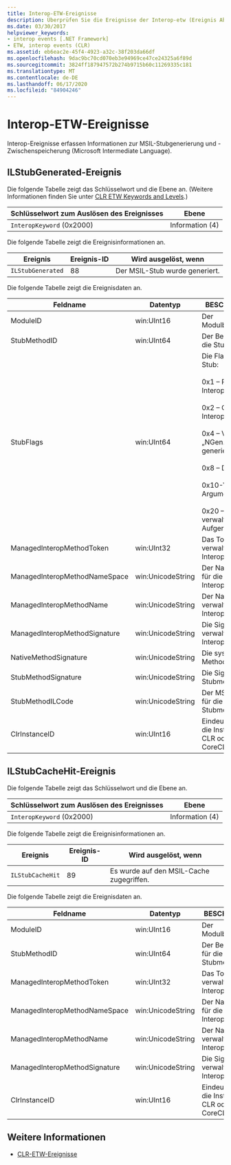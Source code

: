 ```yaml
---
title: Interop-ETW-Ereignisse
description: Überprüfen Sie die Ereignisse der Interop-etw (Ereignis Ablauf Verfolgung für Windows), die Informationen über die MSIL (Microsoft Intermediate Language)-Stub-Generierung & Caching in .net erfassen.
ms.date: 03/30/2017
helpviewer_keywords:
- interop events [.NET Framework]
- ETW, interop events (CLR)
ms.assetid: eb6eac2e-45f4-4923-a32c-38f203da66df
ms.openlocfilehash: 9dac9bc70cd070eb3e94969ce47ce24325a6f89d
ms.sourcegitcommit: 3824ff187947572b274b9715b60c11269335c181
ms.translationtype: MT
ms.contentlocale: de-DE
ms.lasthandoff: 06/17/2020
ms.locfileid: "84904246"
---
```

# <a name="interop-etw-events"></a>Interop-ETW-Ereignisse
Interop-Ereignisse erfassen Informationen zur MSIL-Stubgenerierung und -Zwischenspeicherung (Microsoft Intermediate Language).  

## <a name="ilstubgenerated-event"></a>ILStubGenerated-Ereignis

Die folgende Tabelle zeigt das Schlüsselwort und die Ebene an. (Weitere Informationen finden Sie unter [CLR ETW Keywords and Levels](clr-etw-keywords-and-levels.md).)  
  
|Schlüsselwort zum Auslösen des Ereignisses|Ebene|  
|-----------------------------------|-----------|  
|`InteropKeyword` (0x2000)|Information (4)|  
  
 Die folgende Tabelle zeigt die Ereignisinformationen an.  
  
|Ereignis|Ereignis-ID|Wird ausgelöst, wenn|  
|-----------|--------------|-----------------|  
|`ILStubGenerated`|88|Der MSIL-Stub wurde generiert.|  
  
 Die folgende Tabelle zeigt die Ereignisdaten an.  
  
|Feldname|Datentyp|BESCHREIBUNG|  
|----------------|---------------|-----------------|  
|ModuleID|win:UInt16|Der Modulbezeichner.|  
|StubMethodID|win:UInt64|Der Bezeichner für die Stubmethode.|  
|StubFlags|win:UInt64|Die Flags für den Stub:<br /><br /> 0x1 – Reverse-Interop.<br /><br /> 0x2 – COM-Interop.<br /><br /> 0x4 – Von „NGen.exe“ generierter Stub.<br /><br /> 0x8 – Delegat.<br /><br /> 0x10-Variablen Argument.<br /><br /> 0x20 – Nicht verwalteter Aufgerufener.|  
|ManagedInteropMethodToken|win:UInt32|Das Token für die verwaltete Interop-Methode.|  
|ManagedInteropMethodNameSpace|win:UnicodeString|Der Namespace für die verwaltete Interop-Methode.|  
|ManagedInteropMethodName|win:UnicodeString|Der Name der verwalteten Interop-Methode.|  
|ManagedInteropMethodSignature|win:UnicodeString|Die Signatur der verwalteten Interop-Methode.|  
|NativeMethodSignature|win:UnicodeString|Die systemeigene Methodensignatur.|  
|StubMethodSignature|win:UnicodeString|Die Signatur der Stubmethode.|  
|StubMethodILCode|win:UnicodeString|Der MSIL-Code für die Stubmethode.|  
|ClrInstanceID|win:UInt16|Eindeutige ID für die Instanz von CLR oder CoreCLR.|  
  
## <a name="ilstubcachehit-event"></a>ILStubCacheHit-Ereignis  

Die folgende Tabelle zeigt das Schlüsselwort und die Ebene an.  
  
|Schlüsselwort zum Auslösen des Ereignisses|Ebene|  
|-----------------------------------|-----------|  
|`InteropKeyword` (0x2000)|Information (4)|  
  
 Die folgende Tabelle zeigt die Ereignisinformationen an.  
  
|Ereignis|Ereignis-ID|Wird ausgelöst, wenn|  
|-----------|--------------|-----------------|  
|`ILStubCacheHit`|89|Es wurde auf den MSIL-Cache zugegriffen.|  
  
 Die folgende Tabelle zeigt die Ereignisdaten an.  
  
|Feldname|Datentyp|BESCHREIBUNG|  
|----------------|---------------|-----------------|  
|ModuleID|win:UInt16|Der Modulbezeichner.|  
|StubMethodID|win:UInt64|Der Bezeichner für die Stubmethode.|  
|ManagedInteropMethodToken|win:UInt32|Das Token für die verwaltete Interop-Methode.|  
|ManagedInteropMethodNameSpace|win:UnicodeString|Der Namespace für die verwaltete Interop-Methode.|  
|ManagedInteropMethodName|win:UnicodeString|Der Name der verwalteten Interop-Methode.|  
|ManagedInteropMethodSignature|win:UnicodeString|Die Signatur der verwalteten Interop-Methode.|  
|ClrInstanceID|win:UInt16|Eindeutige ID für die Instanz von CLR oder CoreCLR.|  
  
## <a name="see-also"></a>Weitere Informationen

- [CLR-ETW-Ereignisse](clr-etw-events.md)
